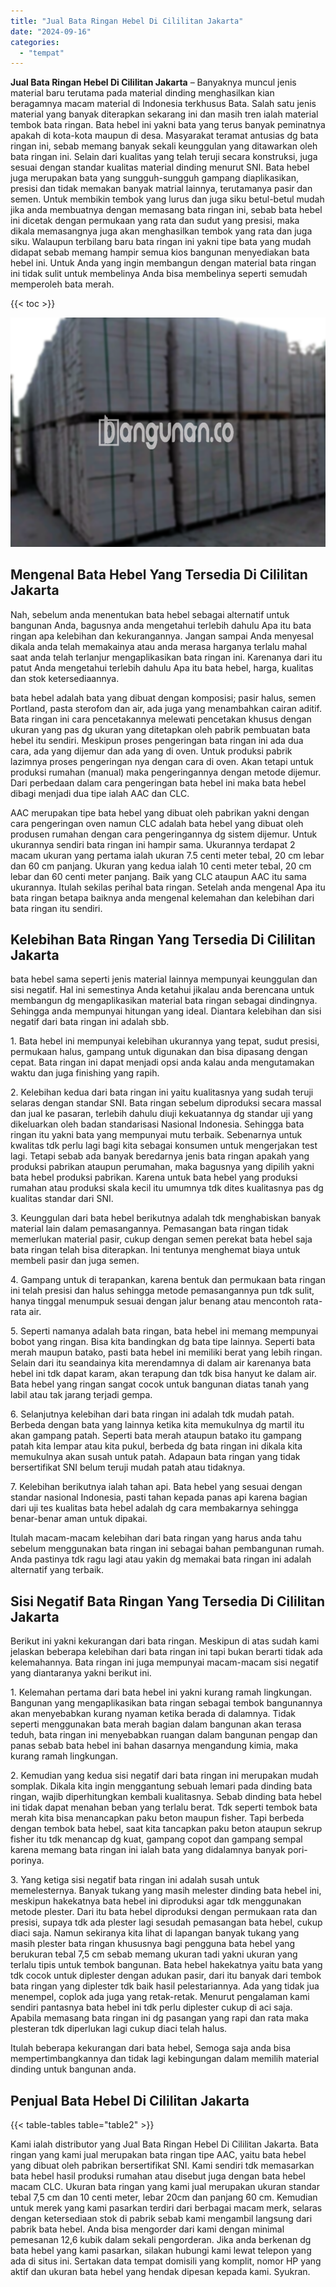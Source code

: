 ```yaml
---
title: "Jual Bata Ringan Hebel Di Cililitan Jakarta"
date: "2024-09-16"
categories: 
  - "tempat"
---
```


**Jual Bata Ringan Hebel Di Cililitan Jakarta** – Banyaknya muncul jenis material baru terutama pada material dinding menghasilkan kian beragamnya macam material di Indonesia terkhusus Bata. Salah satu jenis material yang banyak diterapkan sekarang ini dan masih tren ialah material tembok bata ringan. Bata hebel ini yakni bata yang terus banyak peminatnya apakah di kota-kota maupun di desa. Masyarakat teramat antusias dg bata ringan ini, sebab memang banyak sekali keunggulan yang ditawarkan oleh bata ringan ini. Selain dari kualitas yang telah teruji secara konstruksi, juga sesuai dengan standar kualitas material dinding menurut SNI. Bata hebel juga merupakan bata yang sungguh-sungguh gampang diaplikasikan, presisi dan tidak memakan banyak matrial lainnya, terutamanya pasir dan semen. Untuk membikin tembok yang lurus dan juga siku betul-betul mudah jika anda membuatnya dengan memasang bata ringan ini, sebab bata hebel ini dicetak dengan permukaan yang rata dan sudut yang presisi, maka dikala memasangnya juga akan menghasilkan tembok yang rata dan juga siku. Walaupun terbilang baru bata ringan ini yakni tipe bata yang mudah didapat sebab memang hampir semua kios bangunan menyediakan bata hebel ini. Untuk Anda yang ingin membangun dengan material bata ringan ini tidak sulit untuk membelinya Anda bisa membelinya seperti semudah memperoleh bata merah.

{{< toc >}}

![Jual Bata Ringan Hebel Di Cililitan Jakarta](/images/jual-hebel-murah-17.png)

## Mengenal Bata Hebel Yang Tersedia Di Cililitan Jakarta

Nah, sebelum anda menentukan bata hebel sebagai alternatif untuk bangunan Anda, bagusnya anda mengetahui terlebih dahulu Apa itu bata ringan apa kelebihan dan kekurangannya. Jangan sampai Anda menyesal dikala anda telah memakainya atau anda merasa harganya terlalu mahal saat anda telah terlanjur mengaplikasikan bata ringan ini. Karenanya dari itu patut Anda mengetahui terlebih dahulu Apa itu bata hebel, harga, kualitas dan stok ketersediaannya.

bata hebel adalah bata yang dibuat dengan komposisi; pasir halus, semen Portland, pasta sterofom dan air, ada juga yang menambahkan cairan aditif. Bata ringan ini cara pencetakannya melewati pencetakan khusus dengan ukuran yang pas dg ukuran yang ditetapkan oleh pabrik pembuatan bata hebel itu sendiri. Meskipun proses pengeringan bata ringan ini ada dua cara, ada yang dijemur dan ada yang di oven. Untuk produksi pabrik lazimnya proses pengeringan nya dengan cara di oven. Akan tetapi untuk produksi rumahan (manual) maka pengeringannya dengan metode dijemur. Dari perbedaan dalam cara pengeringan bata hebel ini maka bata hebel dibagi menjadi dua tipe ialah AAC dan CLC.

AAC merupakan tipe bata hebel yang dibuat oleh pabrikan yakni dengan cara pengeringan oven namun CLC adalah bata hebel yang dibuat oleh produsen rumahan dengan cara pengeringannya dg sistem dijemur. Untuk ukurannya sendiri bata ringan ini hampir sama. Ukurannya terdapat 2 macam ukuran yang pertama ialah ukuran 7.5 centi meter tebal, 20 cm lebar dan 60 cm panjang. Ukuran yang kedua ialah 10 centi meter tebal, 20 cm lebar dan 60 centi meter panjang. Baik yang CLC ataupun AAC itu sama ukurannya. Itulah sekilas perihal bata ringan. Setelah anda mengenal Apa itu bata ringan betapa baiknya anda mengenal kelemahan dan kelebihan dari bata ringan itu sendiri.

## Kelebihan Bata Ringan Yang Tersedia Di Cililitan Jakarta

bata hebel sama seperti jenis material lainnya mempunyai keunggulan dan sisi negatif. Hal ini semestinya Anda ketahui jikalau anda berencana untuk membangun dg mengaplikasikan material bata ringan sebagai dindingnya. Sehingga anda mempunyai hitungan yang ideal. Diantara kelebihan dan sisi negatif dari bata ringan ini adalah sbb.

1\. Bata hebel ini mempunyai kelebihan ukurannya yang tepat, sudut presisi, permukaan halus, gampang untuk digunakan dan bisa dipasang dengan cepat. Bata ringan ini dapat menjadi opsi anda kalau anda mengutamakan waktu dan juga finishing yang rapih.

2\. Kelebihan kedua dari bata ringan ini yaitu kualitasnya yang sudah teruji selaras dengan standar SNI. Bata ringan sebelum diproduksi secara massal dan jual ke pasaran, terlebih dahulu diuji kekuatannya dg standar uji yang dikeluarkan oleh badan standarisasi Nasional Indonesia. Sehingga bata ringan itu yakni bata yang mempunyai mutu terbaik. Sebenarnya untuk kwalitas tdk perlu lagi bagi kita sebagai konsumen untuk mengerjakan test lagi. Tetapi sebab ada banyak beredarnya jenis bata ringan apakah yang produksi pabrikan ataupun perumahan, maka bagusnya yang dipilih yakni bata hebel produksi pabrikan. Karena untuk bata hebel yang produksi rumahan atau produksi skala kecil itu umumnya tdk dites kualitasnya pas dg kualitas standar dari SNI.

3\. Keunggulan dari bata hebel berikutnya adalah tdk menghabiskan banyak material lain dalam pemasangannya. Pemasangan bata ringan tidak memerlukan material pasir, cukup dengan semen perekat bata hebel saja bata ringan telah bisa diterapkan. Ini tentunya menghemat biaya untuk membeli pasir dan juga semen.

4\. Gampang untuk di terapankan, karena bentuk dan permukaan bata ringan ini telah presisi dan halus sehingga metode pemasangannya pun tdk sulit, hanya tinggal menumpuk sesuai dengan jalur benang atau mencontoh rata-rata air.

5\. Seperti namanya adalah bata ringan, bata hebel ini memang mempunyai bobot yang ringan. Bisa kita bandingkan dg bata tipe lainnya. Seperti bata merah maupun batako, pasti bata hebel ini memiliki berat yang lebih ringan. Selain dari itu seandainya kita merendamnya di dalam air karenanya bata hebel ini tdk dapat karam, akan terapung dan tdk bisa hanyut ke dalam air. Bata hebel yang ringan sangat cocok untuk bangunan diatas tanah yang labil atau tak jarang terjadi gempa.

6\. Selanjutnya kelebihan dari bata ringan ini adalah tdk mudah patah. Berbeda dengan bata yang lainnya ketika kita memukulnya dg martil itu akan gampang patah. Seperti bata merah ataupun batako itu gampang patah kita lempar atau kita pukul, berbeda dg bata ringan ini dikala kita memukulnya akan susah untuk patah. Adapaun bata ringan yang tidak bersertifikat SNI belum teruji mudah patah atau tidaknya.

7\. Kelebihan berikutnya ialah tahan api. Bata hebel yang sesuai dengan standar nasional Indonesia, pasti tahan kepada panas api karena bagian dari uji tes kualitas bata hebel adalah dg cara membakarnya sehingga benar-benar aman untuk dipakai.

Itulah macam-macam kelebihan dari bata ringan yang harus anda tahu sebelum menggunakan bata ringan ini sebagai bahan pembangunan rumah. Anda pastinya tdk ragu lagi atau yakin dg memakai bata ringan ini adalah alternatif yang terbaik.

## Sisi Negatif Bata Ringan Yang Tersedia Di Cililitan Jakarta

Berikut ini yakni kekurangan dari bata ringan. Meskipun di atas sudah kami jelaskan beberapa kelebihan dari bata ringan ini tapi bukan berarti tidak ada kelemahannya. Bata ringan ini juga mempunyai macam-macam sisi negatif yang diantaranya yakni berikut ini.

1\. Kelemahan pertama dari bata hebel ini yakni kurang ramah lingkungan. Bangunan yang mengaplikasikan bata ringan sebagai tembok bangunannya akan menyebabkan kurang nyaman ketika berada di dalamnya. Tidak seperti menggunakan bata merah bagian dalam bangunan akan terasa teduh, bata ringan ini menyebabkan ruangan dalam bangunan pengap dan panas sebab bata hebel ini bahan dasarnya mengandung kimia, maka kurang ramah lingkungan.

2\. Kemudian yang kedua sisi negatif dari bata ringan ini merupakan mudah somplak. Dikala kita ingin menggantung sebuah lemari pada dinding bata ringan, wajib diperhitungkan kembali kualitasnya. Sebab dinding bata hebel ini tidak dapat menahan beban yang terlalu berat. Tdk seperti tembok bata merah kita bisa menancapkan paku beton maupun fisher. Tapi berbeda dengan tembok bata hebel, saat kita tancapkan paku beton ataupun sekrup fisher itu tdk menancap dg kuat, gampang copot dan gampang sempal karena memang bata ringan ini ialah bata yang didalamnya banyak pori-porinya.

3\. Yang ketiga sisi negatif bata ringan ini adalah susah untuk memelesternya. Banyak tukang yang masih melester dinding bata hebel ini, meskipun hakekatnya bata hebel ini diproduksi agar tdk menggunakan metode plester. Dari itu bata hebel diproduksi dengan permukaan rata dan presisi, supaya tdk ada plester lagi sesudah pemasangan bata hebel, cukup diaci saja. Namun sekiranya kita lihat di lapangan banyak tukang yang masih plester bata ringan khususnya bagi pengguna bata hebel yang berukuran tebal 7,5 cm sebab memang ukuran tadi yakni ukuran yang terlalu tipis untuk tembok bangunan. Bata hebel hakekatnya yaitu bata yang tdk cocok untuk diplester dengan adukan pasir, dari itu banyak dari tembok bata ringan yang diplester tdk baik hasil pelestariannya. Ada yang tidak jua menempel, coplok ada juga yang retak-retak. Menurut pengalaman kami sendiri pantasnya bata hebel ini tdk perlu diplester cukup di aci saja. Apabila memasang bata ringan ini dg pasangan yang rapi dan rata maka plesteran tdk diperlukan lagi cukup diaci telah halus.

Itulah beberapa kekurangan dari bata hebel, Semoga saja anda bisa mempertimbangkannya dan tidak lagi kebingungan dalam memilih material dinding untuk bangunan anda.

## Penjual Bata Hebel Di Cililitan Jakarta

{{< table-tables table="table2" >}}

Kami ialah distributor yang Jual Bata Ringan Hebel Di Cililitan Jakarta. Bata ringan yang kami jual merupakan bata ringan tipe AAC, yaitu bata hebel yang dibuat oleh pabrikan bersertifikat SNI. Kami sendiri tdk memasarkan bata hebel hasil produksi rumahan atau disebut juga dengan bata hebel macam CLC. Ukuran bata ringan yang kami jual merupakan ukuran standar tebal 7,5 cm dan 10 centi meter, lebar 20cm dan panjang 60 cm. Kemudian untuk merek yang kami pasarkan terdiri dari berbagai macam merk, selaras dengan ketersediaan stok di pabrik sebab kami mengambil langsung dari pabrik bata hebel. Anda bisa mengorder dari kami dengan minimal pemesanan 12,6 kubik dalam sekali pengorderan. Jika anda berkenan dg bata hebel yang kami pasarkan, silakan hubungi kami lewat telepon yang ada di situs ini. Sertakan data tempat domisili yang komplit, nomor HP yang aktif dan ukuran bata hebel yang hendak dipesan kepada kami. Syukran.
